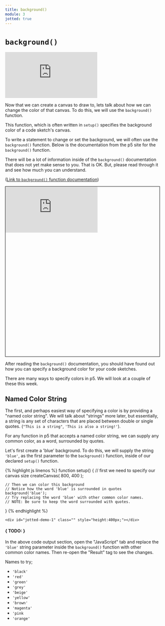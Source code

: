 ```yaml
---
title: background()
module: 3
jotted: true
---
```


# `background()`


<div class="embed-responsive embed-responsive-16by9"><iframe class="embed-responsive-item" src="https://www.youtube.com/embed/hy0QI_7xFXQ" frameborder="0" allowfullscreen></iframe></div>


Now that we can create a canvas to draw to, lets talk about how we can change the color of that canvas. To do this, we will use the `background()` function.

This function, which is often written in `setup()` specifies the background color of a code sketch's canvas.

To write a statement to change or set the background, we will often use the `background()` function. Below is the documentation from the p5 site for the `background()` function.

There will be a lot of information inside of the `background()` documentation that does not yet make sense to you. That is OK. But, please read through it and see how much you can understand.

([Link to `background()` function documentation](https://p5js.org/reference/#/p5/background))

<div class="embed-responsive" style="padding-bottom:80%; border: 1px solid #000"><iframe class="embed-responsive-item" src="https://p5js.org/reference/#/p5/background" frameborder="0" allowfullscreen></iframe></div>


After reading the `background()` documentation, you should have found out how you can specify a background color for your code sketches.

There are many ways to specify colors in p5. We will look at a couple of these this week.


## Named Color String

The first, and perhaps easiest way of specifying a color is by providing a "named color string". We will talk about "strings" more later, but essentially, a string is any set of characters that are placed between double or single quotes. (`"This is a string"`, `'This is also a string!'`).

For any function in p5 that accepts a named color string, we can supply any common color, as a word, surrounded by quotes.

Let's first create a 'blue' background. To do this, we will supply the string `'blue'`, as the first parameter to the `background()` function, inside of our declared `setup()` function.



{% highlight js linenos %}
function setup() {
    // first we need to specify our canvas size
    createCanvas( 800, 400 );

    // Then we can color this background
    // Notice how the word 'blue' is surrounded in quotes
    background('blue');
    // Try replacing the word 'blue' with other common color names.
    // NOTE: Be sure to keep the word surrounded with quotes.
}
{% endhighlight %}



    <div id="jotted-demo-1" class="" style="height:400px;"></div>
</div>
<script>
    new Jotted(document.querySelector("#jotted-demo-1"), {
    files: [
        {
            type: "js",
            url:"https://raw.githubusercontent.com/Montana-Media-Arts/120_CreativeCoding/master/lecture_code/03/04_background_01/sketch.js"
        },
        {
            type: "html",
            url:"../../../p5_resources/index.html"
    }],
    // plugins: [ "codemirror", "console" ]
    plugins: [ "codemirror" ]
});
</script>

#### { TODO: }

In the above code output section, open the "JavaScript" tab and replace the `'blue'` string parameter inside the `background()` function with other common color names. Then re-open the "Result" tag to see the changes.

Names to try;

- `'black'`
- `'red'`
- `'green'`
- `'grey'`
- `'beige'`
- `'yellow'`
- `'brown'`
- `'magenta'`
- `'pink`
- `'orange'`
